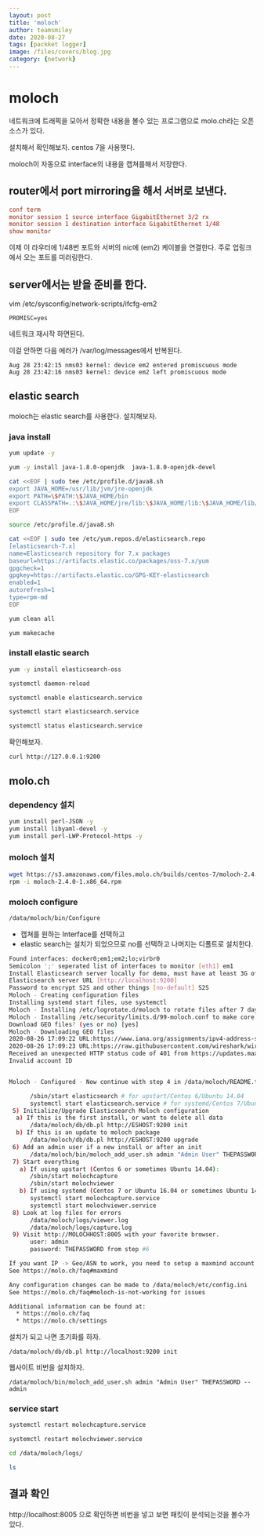 ```yaml
---
layout: post
title: 'moloch' 
author: teamsmiley
date: 2020-08-27
tags: [packket logger]
image: /files/covers/blog.jpg
category: {network}
---
```


# moloch

네트워크에 트래픽을 모아서 정확한 내용을 볼수 있는 프로그램으로 molo.ch라는 오픈소스가 있다.

설치해서 확인해보자. centos 7을 사용햇다.

moloch이 자동으로 interface의 내용을 캡쳐를해서 저장한다.

## router에서 port mirroring을 해서 서버로 보낸다.

```conf
conf term
monitor session 1 source interface GigabitEthernet 3/2 rx
monitor session 1 destination interface GigabitEthernet 1/48
show monitor
```

이제 이 라우터에 1/48번 포트와 서버의 nic에 (em2) 케이블을 연결한다. 주로 업링크에서 오는 포트를 미러링한다.

## server에서는 받을 준비를 한다.

vim /etc/sysconfig/network-scripts/ifcfg-em2
```
PROMISC=yes
```

네트워크 재시작 하면된다.

이걸 안하면 다음 에러가 /var/log/messages에서 반복된다.
```
Aug 28 23:42:15 nms03 kernel: device em2 entered promiscuous mode
Aug 28 23:42:16 nms03 kernel: device em2 left promiscuous mode
```

## elastic search 

moloch는 elastic search를 사용한다.  설치해보자.

### java install 
```bash
yum update -y

yum -y install java-1.8.0-openjdk  java-1.8.0-openjdk-devel

cat <<EOF | sudo tee /etc/profile.d/java8.sh
export JAVA_HOME=/usr/lib/jvm/jre-openjdk
export PATH=\$PATH:\$JAVA_HOME/bin
export CLASSPATH=.:\$JAVA_HOME/jre/lib:\$JAVA_HOME/lib:\$JAVA_HOME/lib/tools.jar
EOF

source /etc/profile.d/java8.sh

cat <<EOF | sudo tee /etc/yum.repos.d/elasticsearch.repo
[elasticsearch-7.x]
name=Elasticsearch repository for 7.x packages
baseurl=https://artifacts.elastic.co/packages/oss-7.x/yum
gpgcheck=1
gpgkey=https://artifacts.elastic.co/GPG-KEY-elasticsearch
enabled=1
autorefresh=1
type=rpm-md
EOF

yum clean all

yum makecache
```

### install elastic search
```bash
yum -y install elasticsearch-oss

systemctl daemon-reload

systemctl enable elasticsearch.service

systemctl start elasticsearch.service

systemctl status elasticsearch.service
```

확인해보자.

```
curl http://127.0.0.1:9200 
```

## molo.ch 

### dependency 설치
```bash
yum install perl-JSON -y
yum install libyaml-devel -y
yum install perl-LWP-Protocol-https -y
```

### moloch 설치 
```bash
wget https://s3.amazonaws.com/files.molo.ch/builds/centos-7/moloch-2.4.0-1.x86_64.rpm
rpm -i moloch-2.4.0-1.x86_64.rpm
```

### moloch configure
```bash
/data/moloch/bin/Configure
```

* 캡쳐를 원하는 Interface를 선택하고 
* elastic search는 설치가 되었으므로 no를 선택하고 나머지는 디폴트로 설치한다.

```bash
Found interfaces: docker0;em1;em2;lo;virbr0
Semicolon ';' seperated list of interfaces to monitor [eth1] em1
Install Elasticsearch server locally for demo, must have at least 3G of memory, NOT recommended for production use (yes or no) [no] no
Elasticsearch server URL [http://localhost:9200]
Password to encrypt S2S and other things [no-default] S2S
Moloch - Creating configuration files
Installing systemd start files, use systemctl
Moloch - Installing /etc/logrotate.d/moloch to rotate files after 7 days
Moloch - Installing /etc/security/limits.d/99-moloch.conf to make core and memlock unlimited
Download GEO files? (yes or no) [yes]
Moloch - Downloading GEO files
2020-08-26 17:09:22 URL:https://www.iana.org/assignments/ipv4-address-space/ipv4-address-space.csv [23322/23322] -> "ipv4-address-space.csv" [1]
2020-08-26 17:09:23 URL:https://raw.githubusercontent.com/wireshark/wireshark/master/manuf [1741550/1741550] -> "oui.txt" [1]
Received an unexpected HTTP status code of 401 from https://updates.maxmind.com/app/update_secure?db_md5=00000000000000000000000000000000&challenge_md5=44dcefaeb678437c3b0d0cb4f0d44c20&user_id=0&edition_id=GeoLite2-Country:
Invalid account ID


Moloch - Configured - Now continue with step 4 in /data/moloch/README.txt

      /sbin/start elasticsearch # for upstart/Centos 6/Ubuntu 14.04
      systemctl start elasticsearch.service # for systemd/Centos 7/Ubuntu 16.04
 5) Initialize/Upgrade Elasticsearch Moloch configuration
  a) If this is the first install, or want to delete all data
      /data/moloch/db/db.pl http://ESHOST:9200 init
  b) If this is an update to moloch package
      /data/moloch/db/db.pl http://ESHOST:9200 upgrade
 6) Add an admin user if a new install or after an init
      /data/moloch/bin/moloch_add_user.sh admin "Admin User" THEPASSWORD --admin
 7) Start everything
   a) If using upstart (Centos 6 or sometimes Ubuntu 14.04):
      /sbin/start molochcapture
      /sbin/start molochviewer
   b) If using systemd (Centos 7 or Ubuntu 16.04 or sometimes Ubuntu 14.04)
      systemctl start molochcapture.service
      systemctl start molochviewer.service
 8) Look at log files for errors
      /data/moloch/logs/viewer.log
      /data/moloch/logs/capture.log
 9) Visit http://MOLOCHHOST:8005 with your favorite browser.
      user: admin
      password: THEPASSWORD from step #6

If you want IP -> Geo/ASN to work, you need to setup a maxmind account and the geoipupdate program.
See https://molo.ch/faq#maxmind

Any configuration changes can be made to /data/moloch/etc/config.ini
See https://molo.ch/faq#moloch-is-not-working for issues

Additional information can be found at:
  * https://molo.ch/faq
  * https://molo.ch/settings
```

설치가 되고 나면 초기화를 하자.

`/data/moloch/db/db.pl http://localhost:9200 init`

웹사이트 비번을 설치하자.

`/data/moloch/bin/moloch_add_user.sh admin "Admin User" THEPASSWORD --admin`

### service start 

```bash
systemctl restart molochcapture.service

systemctl restart molochviewer.service

cd /data/moloch/logs/

ls
```

## 결과 확인

http://localhost:8005 으로 확인하면 비번을 넣고 보면 패킷이 분석되는것을 볼수가 있다.



